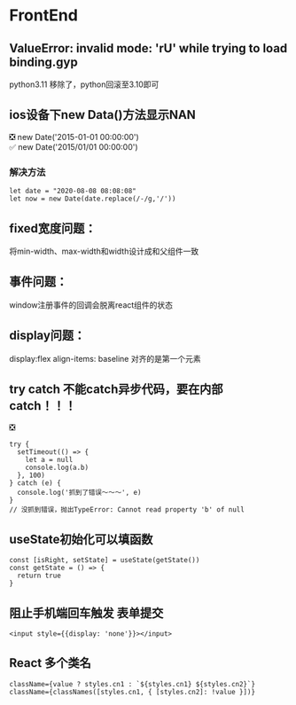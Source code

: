 # FrontEnd
## ValueError: invalid mode: 'rU' while trying to load binding.gyp
python3.11 移除了，python回滚至3.10即可

## ios设备下new Data()方法显示NAN
❎ new Date('2015-01-01 00:00:00') <br/>
✅ new Date('2015/01/01 00:00:00') <br/>
### 解决方法
```
let date = "2020-08-08 08:08:08"
let now = new Date(date.replace(/-/g,'/'))
```

## fixed宽度问题：
将min-width、max-width和width设计成和父组件一致

## 事件问题：
window注册事件的回调会脱离react组件的状态

## display问题：
display:flex
align-items: baseline 对齐的是第一个元素

## try catch 不能catch异步代码，要在内部catch！！！
❎
```
try {
  setTimeout(() => {
    let a = null
    console.log(a.b)
  }, 100)
} catch (e) {
  console.log('抓到了错误～～～', e)
}
// 没抓到错误，抛出TypeError: Cannot read property 'b' of null
```
## useState初始化可以填函数
```
const [isRight, setState] = useState(getState())
const getState = () => {
  return true
}
```

## 阻止手机端回车触发 表单提交
```
<input style={{display: 'none'}}></input>
```

## React 多个类名
```
className={value ? styles.cn1 : `${styles.cn1} ${styles.cn2}`}
className={classNames([styles.cn1, { [styles.cn2]: !value }])}
```
